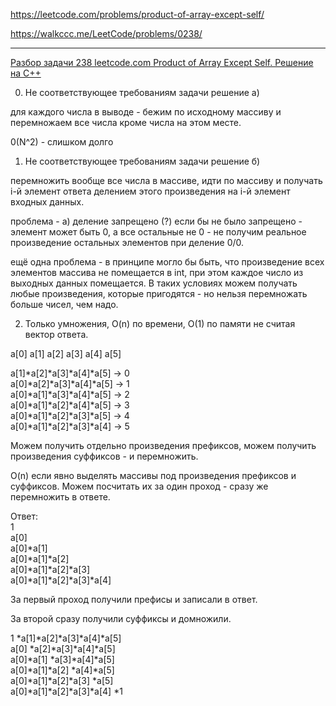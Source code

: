 https://leetcode.com/problems/product-of-array-except-self/

https://walkccc.me/LeetCode/problems/0238/

_______

[Разбор задачи 238 leetcode.com Product of Array Except Self. Решение на C++](https://www.youtube.com/watch?v=1CvKUvzJvhQ)

0. Не соответствующее требованиям задачи решение а)

для каждого числа в выводе - бежим по исходному массиву и перемножаем все числа кроме числа на этом месте.

0(N^2) - слишком долго

1. Не соответствующее требованиям задачи решение б)

перемножить вообще все числа в массиве, идти по массиву и получать i-й элемент ответа делением этого произведения на i-й элемент входных данных.

проблема - а) деление запрещено (?) если бы не было запрещено - элемент может быть 0, а все остальные не 0 - не получим реальное произведение остальных элементов при деление 0/0.

ещё одна проблема - в принципе могло бы быть, что произведение всех элементов массива не помещается в int, при этом каждое число из выходных данных помещается. 
В таких условиях можем получать любые произведения, которые пригодятся - но нельзя перемножать больше чисел, чем надо.

2. Только умножения, O(n) по времени, O(1) по памяти не считая вектор ответа.

а[0]   а[1]  а[2]   а[3]  а[4]   а[5]

а[1]*а[2]*а[3]*а[4]*а[5]           ->  0  
а[0]*а[2]*а[3]*а[4]*а[5]           ->  1  
а[0]*а[1]*а[3]*а[4]*а[5]           ->  2  
а[0]*а[1]*а[2]*а[4]*а[5]           ->  3  
а[0]*а[1]*а[2]*а[3]*а[5]           ->  4  
а[0]*а[1]*а[2]*а[3]*а[4]           ->  5  

Можем получить отдельно произведения префиксов, можем получить произведения суффиксов - и перемножить.

O(n) если явно выделять массивы под произведения префиксов и суффиксов. 
Можем посчитать их за один проход - сразу же перемножить в ответе.

Ответ:  
1  
а[0]  
а[0]*а[1]  
а[0]*а[1]*а[2]  
а[0]*а[1]*а[2]*а[3]  
а[0]*а[1]*а[2]*а[3]*а[4]  

3а первый проход получили префисы и записали в ответ. 

3а второй сразу получили суффиксы и домножили.

1 *а[1]*а[2]*а[3]*а[4]*а[5]  
а[0] *а[2]*а[3]*а[4]*а[5]  
а[0]*а[1] *а[3]*а[4]*а[5]  
а[0]*а[1]*а[2] *а[4]*а[5]  
а[0]*а[1]*а[2]*а[3] *а[5]  
а[0]*а[1]*а[2]*а[3]*а[4] *1

